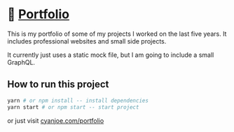 🦄 [Portfolio](https://cyanjoe.com/portfolio)
=============

This is my portfolio of some of my projects I worked on the last five years.
It includes professional websites and small side projects.

It currently just uses a static mock file, but I am going to include a small GraphQL.

How to run this project
-------------------------

```bash
yarn # or npm install -- install dependencies
yarn start # or npm start -- start project
```

or just visit [cyanjoe.com/portfolio](https://cyanjoe.com/portfolio)
